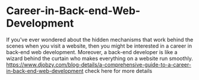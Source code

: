 # Career-in-Back-end-Web-Development
If you've ever wondered about the hidden mechanisms that work behind the scenes when you visit a website, then you might be interested in a career in back-end web development. Moreover, a back-end developer is like a wizard behind the curtain who makes everything on a website run smoothly. https://www.djobzy.com/blog-details/a-comprehensive-guide-to-a-career-in-back-end-web-development check here for more details
